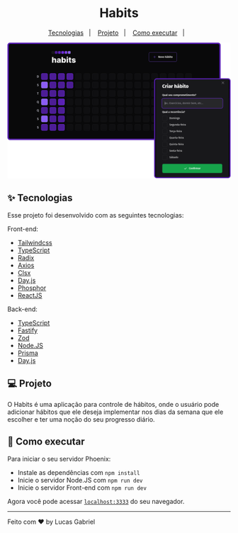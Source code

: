 <h1 align="center">Habits</h1>

<p align="center">
  <a href="#-tecnologias">Tecnologias</a>&nbsp;&nbsp;&nbsp;|&nbsp;&nbsp;&nbsp;
  <a href="#-projeto">Projeto</a>&nbsp;&nbsp;&nbsp;|&nbsp;&nbsp;&nbsp;
  <a href="#-como-executar">Como executar</a>&nbsp;&nbsp;&nbsp;|&nbsp;&nbsp;&nbsp;
</p>

![Telas da aplicação](./.github/habits-pictures.png)

## ✨ Tecnologias

Esse projeto foi desenvolvido com as seguintes tecnologias:

Front-end: 
  - [Tailwindcss](https://tailwindcss.com)
  - [TypeScript](hhttps://www.typescriptlang.org)
  - [Radix](https://www.radix-ui.com)
  - [Axios](https://axios-http.com/ptbr/)
  - [Clsx](https://github.com/lukeed/clsx)
  - [Day.js](https://day.js.org)
  - [Phosphor](https://phosphoricons.com)
  - [ReactJS](https://pt-br.reactjs.org)

Back-end:
  - [TypeScript](hhttps://www.typescriptlang.org)
  - [Fastify](https://www.fastify.io)
  - [Zod](https://github.com/colinhacks/zod)
  - [Node.JS](https://nodejs.org/en/)
  - [Prisma](https://www.prisma.io)
  - [Day.js](https://day.js.org)



## 💻 Projeto

O Habits é uma aplicação para controle de hábitos, onde o usuário pode adicionar hábitos que ele deseja implementar nos dias da semana que ele escolher e ter uma noção do seu progresso diário.

## 🚀 Como executar

Para iniciar o seu servidor Phoenix:

- Instale as dependências com `npm install`
- Inicie o servidor Node.JS com `npm run dev`
- Inicie o servidor Front-end com `npm run dev`

Agora você pode acessar [`localhost:3333`](http://localhost:3333) do seu navegador.


---

Feito com ♥ by Lucas Gabriel 
